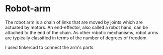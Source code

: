 # Robot-arm
The robot arm is a chain of links that are moved by joints which are actuated by motors. An end-effector, also called a robot hand, can be attached to the end of the chain. As other robotic mechanisms, robot arms are typically classified in terms of the number of degrees of freedom.

I used tinkercad to connect the arm's parts
